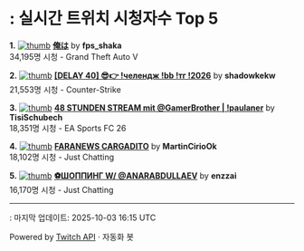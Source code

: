 # : 실시간 트위치 시청자수 Top 5

**1.** [![thumb](https://static-cdn.jtvnw.net/previews-ttv/live_user_fps_shaka-320x180.jpg)](https://twitch.tv/fps_shaka)
**[俺は](https://twitch.tv/fps_shaka)** by **fps_shaka**<br>34,195명 시청  - Grand Theft Auto V

**2.** [![thumb](https://static-cdn.jtvnw.net/previews-ttv/live_user_shadowkekw-320x180.jpg)](https://twitch.tv/shadowkekw)
**[[DELAY 40] 😎👉 !челендж !bb !тг !2026](https://twitch.tv/shadowkekw)** by **shadowkekw**<br>21,553명 시청  - Counter-Strike

**3.** [![thumb](https://static-cdn.jtvnw.net/previews-ttv/live_user_tisischubech-320x180.jpg)](https://twitch.tv/TisiSchubech)
**[48 STUNDEN STREAM mit @GamerBrother | !paulaner](https://twitch.tv/TisiSchubech)** by **TisiSchubech**<br>18,351명 시청  - EA Sports FC 26

**4.** [![thumb](https://static-cdn.jtvnw.net/previews-ttv/live_user_martinciriook-320x180.jpg)](https://twitch.tv/MartinCirioOk)
**[FARANEWS CARGADITO](https://twitch.tv/MartinCirioOk)** by **MartinCirioOk**<br>18,102명 시청  - Just Chatting

**5.** [![thumb](https://static-cdn.jtvnw.net/previews-ttv/live_user_enzzai-320x180.jpg)](https://twitch.tv/enzzai)
**[⚽ШОППИНГ W/ @ANARABDULLAEV](https://twitch.tv/enzzai)** by **enzzai**<br>16,170명 시청  - Just Chatting


---
: 마지막 업데이트: 2025-10-03 16:15 UTC

Powered by [Twitch API](https://dev.twitch.tv/docs/api/reference) · 자동화 봇